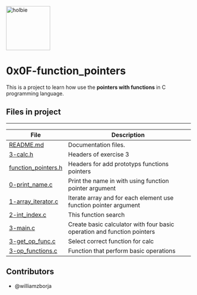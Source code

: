 <img src="https://blog.holbertonschool.com/wp-content/uploads/2020/04/unnamed-2.png" alt="holbie" width="120">

# 0x0F-function_pointers

This is a project to learn how use the **pointers with functions** in C programming language.

## Files in project
___

|File | Description|
|---|---|
[README.md](.README.md) | Documentation files.
[3-calc.h](.3-calc.h) | Headers of exercise 3
[function_pointers.h](.function_pointers.h) | Headers for add prototyps functions pointers
[0-print_name.c](.0-print_name.c) | Print the name in with using function pointer argument
[1-array_iterator.c](.1-array_iterator.c) | Iterate array and for each element use function pointer argument
[2-int_index.c](.2-int_index.c) | This function search
[3-main.c](.3-main.c) | Create basic calculator with four basic operation and function pointers
[3-get_op_func.c](.3-get_op_func.c) | Select correct function for calc
[3-op_functions.c](.3-op_functions.c) | Function that perform basic operations

## Contributors

- @williamzborja